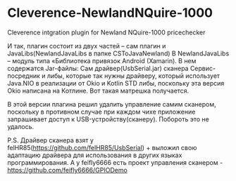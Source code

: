 # Cleverence-NewlandNQuire-1000
Cleverence intgration plugin for Newland NQuire-1000 pricechecker

И так, плагин состоит из двух частей – сам плагин и JavaLibs(NewlandJavaLibs в папке CSToJavaNewland)
В NewlandJavaLibs – модуль типа «Библиотека привязок Android (Xamarin). В нем содержатся Jar-файлы:
Сам драйвер(UsbSerial.jar) сканера
Сервис-посредник и либы, которые так нужны драйверу, который использует Java.NIO в реализации от Okio и Kotlin STD либы, поскольку эта версия Okio написана на Котлине. Вот такая матрешка получается.

В этой версии плагина решил удалить управление самим сканером, поскольку в противном случае при каждом чихе приложение запрашивает доступ к USB-устройству(сканеру). Побороть это не удалось. 

P.S. Драйвер сканера взят у felHR85(https://github.com/felHR85/UsbSerial) + выложил свою адаптацию драйвера для использования в других языках программирования. А у feifly6666 есть проект управления сканером - https://github.com/feifly6666/GPIODemo

